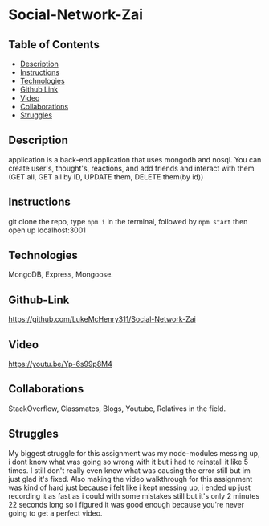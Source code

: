 # Social-Network-Zai

## Table of Contents
* [Description](#description)
* [Instructions](#instructions)
* [Technologies](#technologies)
* [Github Link](#github-link)
* [Video](#video)
* [Collaborations](#collaborations)
* [Struggles](#struggles)

## Description
application is a back-end application that uses mongodb and nosql. You can create user's, thought's, reactions, and add friends and interact with them (GET all, GET all by ID, UPDATE them, DELETE them(by id))
## Instructions
git clone the repo, type `npm i` in the terminal, followed by `npm start` then open up localhost:3001 
## Technologies
MongoDB, Express, Mongoose.
## Github-Link
https://github.com/LukeMcHenry311/Social-Network-Zai
## Video
https://youtu.be/Yp-6s99p8M4
## Collaborations
StackOverflow, Classmates, Blogs, Youtube, Relatives in the field.
## Struggles
My biggest struggle for this assignment was my node-modules messing up, i dont know what was going so wrong with it but i had to reinstall it like 5 times. I still don't really even know what was causing the error still but im just glad it's fixed. Also making the video walkthrough for this assignment was kind of hard just because i felt like i kept messing up, i ended up just recording it as fast as i could with some mistakes still but it's only 2 minutes 22 seconds long so i figured it was good enough because you're never going to get a perfect video.
